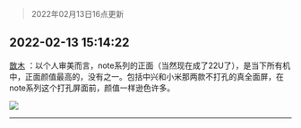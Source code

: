 > 2022年02月13日16点更新
<link rel="stylesheet" href="https://cdn.jsdelivr.net/gh/taotie6/sampleJSON@main/css/photo_show.css">
<meta name="referrer" content="no-referrer" />


 ## 2022-02-13 15:14:22 

 [㪚木](https://www.coolapk.com/feed/33520881?shareKey=OTkwOWRlMWU3MWRiNjIwOGI5ZTg~) ：以个人审美而言，note系列的正面（当然现在成了22U了），是当下所有机中，正面颜值最高的，没有之一。包括中兴和小米那两款不打孔的真全面屏，在note系列这个打孔屏面前，颜值一样逊色许多。 

<div class="album">
<img class="img-item" src="http://image.coolapk.com/feed/2019/0909/23/1081091_fee9045c_3927_3132@384x223.gif" />
</div>

 ------- 

